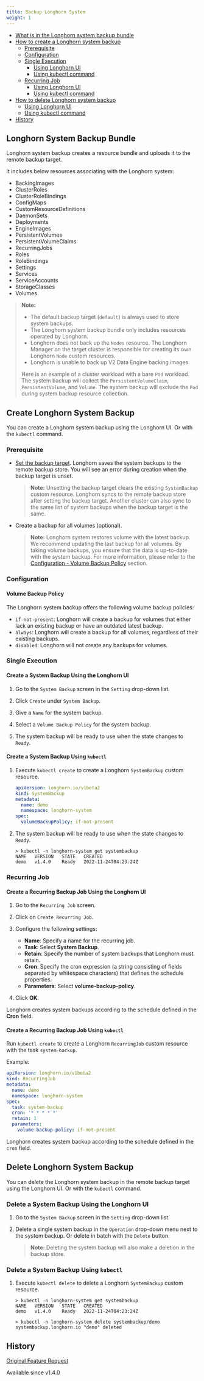 ```yaml
---
title: Backup Longhorn System
weight: 1
---
```


- [What is in the Longhorn system backup bundle](#longhorn-system-backup-bundle)
- [How to create a Longhorn system backup](#create-longhorn-system-backup)
    - [Prerequisite](#prerequisite)
    - [Configuration](#configuration)
    - [Single Execution](#single-execution)
      - [Using Longhorn UI](#create-a-system-backup-using-the-longhorn-ui)
      - [Using kubectl command](#create-a-system-backup-using-kubectl)
    - [Recurring Job](#recurring-job)
      - [Using Longhorn UI](#create-a-recurring-backup-job-using-the-longhorn-ui)
      - [Using kubectl command](#create-a-recurring-backup-job-using-kubectl)
- [How to delete Longhorn system backup](#delete-longhorn-system-backup)
    - [Using Longhorn UI](#delete-a-system-backup-using-the-longhorn-ui)
    - [Using kubectl command](#delete-a-system-backup-using-kubectl)
- [History](#history)

## Longhorn System Backup Bundle

Longhorn system backup creates a resource bundle and uploads it to the remote backup target.

It includes below resources associating with the Longhorn system:
- BackingImages
- ClusterRoles
- ClusterRoleBindings
- ConfigMaps
- CustomResourceDefinitions
- DaemonSets
- Deployments
- EngineImages
- PersistentVolumes
- PersistentVolumeClaims
- RecurringJobs
- Roles
- RoleBindings
- Settings
- Services
- ServiceAccounts
- StorageClasses
- Volumes

> **Note:**
>
> - The default backup target (`default`) is always used to store system backups.
> - The Longhorn system backup bundle only includes resources operated by Longhorn.
> - Longhorn does not back up the `Nodes` resource. The Longhorn Manager on the target cluster is responsible for creating its own Longhorn `Node` custom resources.
> - Longhorn is unable to back up V2 Data Engine backing images.
>
> Here is an example of a cluster workload with a bare `Pod` workload. The system backup will collect the `PersistentVolumeClaim`, `PersistentVolume`, and `Volume`. The system backup will exclude the `Pod` during system backup resource collection.

## Create Longhorn System Backup

You can create a Longhorn system backup using the Longhorn UI. Or with the `kubectl` command.

### Prerequisite

- [Set the backup target](../../../snapshots-and-backups/backup-and-restore/set-backup-target). Longhorn saves the system backups to the remote backup store. You will see an error during creation when the backup target is unset.

   > **Note:** Unsetting the backup target clears the existing `SystemBackup` custom resource. Longhorn syncs to the remote backup store after setting the backup target. Another cluster can also sync to the same list of system backups when the backup target is the same.

- Create a backup for all volumes (optional).

  > **Note:** Longhorn system restores volume with the latest backup. We recommend updating the last backup for all volumes. By taking volume backups, you ensure that the data is up-to-date with the system backup. For more information, please refer to the [Configuration - Volume Backup Policy](#volume-backup-policy) section.

### Configuration

#### Volume Backup Policy
The Longhorn system backup offers the following volume backup policies:
 - `if-not-present`: Longhorn will create a backup for volumes that either lack an existing backup or have an outdated latest backup.
 - `always`: Longhorn will create a backup for all volumes, regardless of their existing backups.
 - `disabled`: Longhorn will not create any backups for volumes.

### Single Execution

#### Create a System Backup Using the Longhorn UI

1. Go to the `System Backup` screen in the `Setting` drop-down list.

1. Click `Create` under `System Backup`.

1. Give a `Name` for the system backup.

1. Select a `Volume Backup Policy` for the system backup.

1. The system backup will be ready to use when the state changes to `Ready`.

#### Create a System Backup Using `kubectl`

1. Execute `kubectl create` to create a Longhorn `SystemBackup` custom resource.
   ```yaml
   apiVersion: longhorn.io/v1beta2
   kind: SystemBackup
   metadata:
     name: demo
     namespace: longhorn-system
   spec:
     volumeBackupPolicy: if-not-present
   ```

1. The system backup will be ready to use when the state changes to `Ready`.
   ```
   > kubectl -n longhorn-system get systembackup
   NAME   VERSION   STATE   CREATED
   demo   v1.4.0    Ready   2022-11-24T04:23:24Z
   ```

### Recurring Job

#### Create a Recurring Backup Job Using the Longhorn UI

1. Go to the `Recurring Job` screen.

1. Click on `Create Recurring Job`.

1. Configure the following settings:
   - **Name**: Specify a name for the recurring job.
   - **Task**: Select **System Backup**.
   - **Retain**: Specify the number of system backups that Longhorn must retain.
   - **Cron**: Specify the cron expression (a string consisting of fields separated by whitespace characters) that defines the schedule properties.
   - **Parameters**: Select **volume-backup-policy**.

1. Click **OK**.

Longhorn creates system backups according to the schedule defined in the **Cron** field.

#### Create a Recurring Backup Job Using `kubectl`

Run `kubectl create` to create a Longhorn `RecurringJob` custom resource with the task `system-backup`.

Example:
   ```yaml
   apiVersion: longhorn.io/v1beta2
   kind: RecurringJob
   metadata:
     name: demo
     namespace: longhorn-system
   spec:
     task: system-backup
     cron: '* * * * *'
     retain: 1
     parameters:
       volume-backup-policy: if-not-present
   ```

Longhorn creates system backup according to the schedule defined in the `cron` field.

## Delete Longhorn System Backup

You can delete the Longhorn system backup in the remote backup target using the Longhorn UI. Or with the `kubectl` command.

### Delete a System Backup Using the Longhorn UI

1. Go to the `System Backup` screen in the `Setting` drop-down list.

1. Delete a single system backup in the `Operation` drop-down menu next to the system backup. Or delete in batch with the `Delete` button.

   > **Note:** Deleting the system backup will also make a deletion in the backup store.

### Delete a System Backup Using `kubectl`

1. Execute `kubectl delete` to delete a Longhorn `SystemBackup` custom resource.
   ```
   > kubectl -n longhorn-system get systembackup
   NAME   VERSION   STATE   CREATED
   demo   v1.4.0    Ready   2022-11-24T04:23:24Z

   > kubectl -n longhorn-system delete systembackup/demo
   systembackup.longhorn.io "demo" deleted
   ```

## History
[Original Feature Request](https://github.com/longhorn/longhorn/issues/1455)

Available since v1.4.0
